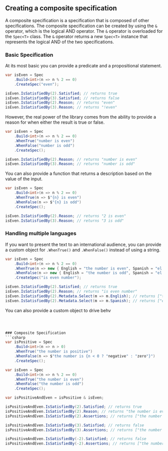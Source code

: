 ﻿## Creating a composite specification

A composite specification is a specification that is composed of other specifications. The composite specification can
be created by using the `&` operator, which is the logical AND operator. The `&` operator is overloaded for
the `Spec<T>` class. The `&` operator returns a new `Spec<T>` instance that represents the logical AND of the two
specifications.

### Basic Specification

At its most basic you can provide a predicate and a propositional statement.

```csharp
var isEven = Spec
    .Build<int>(n => n % 2 == 0)
    .CreateSpec("even");

isEven.IsSatisfiedBy(2).Satisfied; // returns true
isEven.IsSatisfiedBy(3).Satisfied; // returns false
isEven.IsSatisfiedBy(2).Reason; // returns "even"
isEven.IsSatisfiedBy(3).Reason; // returns "!even"
```

However, the real power of the library comes from the ability to provide a reason for when either the result is true or
false.

```csharp
var isEven = Spec
    .Build<int>(n => n % 2 == 0)
    .WhenTrue("number is even")
    .WhenFalse("number is odd")
    .CreateSpec();

isEven.IsSatisfiedBy(2).Reason; // returns "number is even"
isEven.IsSatisfiedBy(3).Reason; // returns "number is odd"
```

You can also provide a function that returns a description based on the value of the input.

```csharp
var isEven = Spec
    .Build<int>(n => n % 2 == 0)
    .WhenTrue(n => $"{n} is even")
    .WhenFalse(n => $"{n} is odd")
    .CreateSpec();

isEven.IsSatisfiedBy(2).Reason; // returns "2 is even"
isEven.IsSatisfiedBy(3).Reason; // returns "3 is odd"
```

### Handling multiple languages

If you want to present the text to an international audience, you can provide a custom object for `.WhenTrue()` and
`.WhenFalse()` instead of using a string.

```csharp
var isEven = Spec
    .Build<int>(n => n % 2 == 0)
    .WhenTrue(n => new { English = "the number is even", Spanish = "el número es par" })
    .WhenFalse(n => new { English = "the number is odd", Spanish = "el número es impar" })
    .CreateSpec("is even number");

isEven.IsSatisfiedBy(2).Satisfied; // returns true
isEven.IsSatisfiedBy(2).Reason; // returns "is even number"
isEven.IsSatisfiedBy(2).Metadata.Select(m => m.English); // returns ["the number is even"]
isEven.IsSatisfiedBy(2).Metadata.Select(m => m.Spanish); // returns ["el número es par"]
```

You can also provide a custom object to drive behv

```csharp



### Composite Specification
```csharp
var isPositive = Spec
    .Build<int>(n => n > 0)
    .WhenTrue("the number is positive")
    .WhenFalse(n => $"the number is {n < 0 ? "negative" : "zero"}")
    .CreateSpec();

var isEven = Spec
    .Build<int>(n => n % 2 == 0)
    .WhenTrue("the number is even")
    .WhenFalse("the number is odd")
    .CreateSpec(); 

var isPositiveAndEven = isPositive & isEven;

isPositiveAndEven.IsSatisfiedBy(2).Satisfied; // returns true
isPositiveAndEven.IsSatisfiedBy(2).Reason; // returns "the number is even & the number is positive"
isPositiveAndEven.IsSatisfiedBy(2).Assertions; // returns ["the number is even", "the number is positive"]

isPositiveAndEven.IsSatisfiedBy(3).Satisfied; // returns false
isPositiveAndEven.IsSatisfiedBy(3).Assertions; // returns ["the number is odd", "the number is positive"]

isPositiveAndEven.IsSatisfiedBy(-2).Satisfied; // returns false
isPositiveAndEven.IsSatisfiedBy(-2).Assertions; // returns ["the number is even", "the number is negative"]
```



